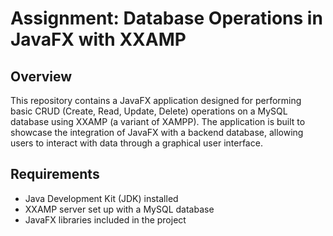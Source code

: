 # Assignment: Database Operations in JavaFX with XXAMP

## Overview

This repository contains a JavaFX application designed for performing basic CRUD (Create, Read, Update, Delete) operations on a MySQL database using XXAMP (a variant of XAMPP). The application is built to showcase the integration of JavaFX with a backend database, allowing users to interact with data through a graphical user interface.

## Requirements

- Java Development Kit (JDK) installed
- XXAMP server set up with a MySQL database
- JavaFX libraries included in the project

